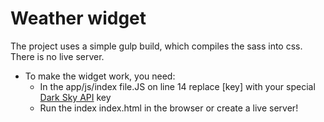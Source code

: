# Weather widget

The project uses a simple gulp build, which compiles the sass into css. There is no live server.

* To make the widget work, you need:
  * In the app/js/index file.JS on line 14 replace [key] with your special [Dark Sky API](https://darksky.net/dev) key
  * Run the index index.html in the browser or create a live server!
